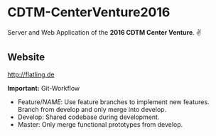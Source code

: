 # CDTM-CenterVenture2016

Server and Web Application of the **2016 CDTM Center Venture**. ✌️

## Website
http://flatling.de

**Important:** Git-Workflow
- Feature/*NAME*: Use feature branches to implement new features. Branch from develop and only merge into develop.
- Develop: Shared codebase during development.
- Master: Only merge functional prototypes from develop.
